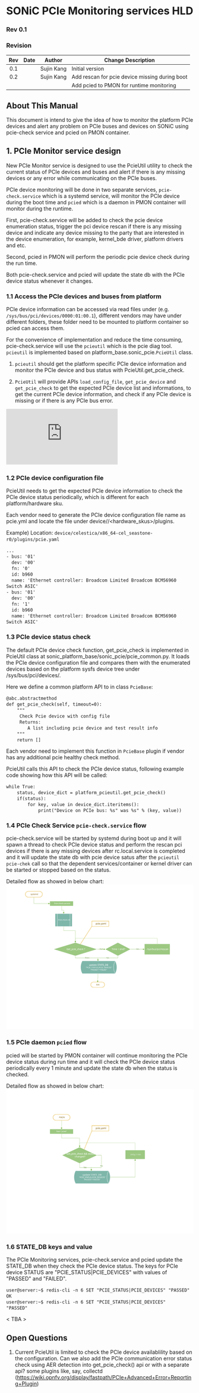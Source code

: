 # SONiC PCIe Monitoring services HLD #

### Rev 0.1 ###

### Revision
 | Rev |     Date    |       Author       | Change Description                             |
 |:---:|:-----------:|:------------------:|------------------------------------------------|
 | 0.1 |             |     Sujin Kang     | Initial version                                |
 | 0.2 |             |     Sujin Kang     | Add rescan for pcie device missing during boot | 
 |     |             |                    | Add pcied to PMON for runtime monitoring       |

## About This Manual ##

This document is intend to give the idea of how to monitor the platform PCIe devices and alert any problem on PCIe buses and devices on SONiC using pcie-check service and pcied on PMON container.


## 1. PCIe Monitor service design ##

New PCIe Monitor service is designed to use the PcieUtil utility to check the current status of PCIe devices and buses and alert if there is any missing devices or any error while communicating on the PCIe buses.

PCIe device monitoring will be done in two separate services, `pcie-check.service` which is a systemd service, will monitor the PCIe device during the boot time and `pcied` which is a daemon in PMON container will monitor during the runtime.

First, pcie-check.service will be added to check the pcie device enumeration status, trigger the pci device rescan if there is any missing device and indicate any device missing to the party that are interested in the device enumeration, for example, kernel_bde driver, platform drivers and etc.

Second, pcied in PMON will perform the periodic pcie device check during the run time.

Both pcie-check.service and pcied will update the state db with the PCIe device status whenever it changes.

### 1.1 Access the PCIe devices and buses from platform ###

PCIe device information can be accessed via read files under (e.g. `/sys/bus/pci/devices/0000:01:00.1`), different vendors may have under different folders, these folder need to be mounted to platform container so pcied can access them. 

For the convenience of implementation and reduce the time consuming, pcie-check.service will use the `pcieutil` which is the pcie diag tool. `pcieutil` is implemented based on platform_base.sonic_pcie.`PcieUtil` class.

1. `pcieutil` should get the platform specific PCIe device information and monitor the PCIe device and bus status with PcieUtil.get_pcie_check.

2. `PcieUtil` will provide APIs `load_config_file`, `get_pcie_device` and `get_pcie_check` to get the expected PCIe device list and informations, to get the current PCIe device information, and check if any PCIe device is missing or if there is any PCIe bus error.

![pcieinfo_design](https://github.com/Azure/SONiC/blob/master/doc/pcieinfo_design.md)

### 1.2 PCIe device configuration file ###

PcieUtil needs to get the expected PCIe device information to check the PCIe device status periodically, which is different for each platform/hardware sku.

Each vendor need to generate the PCIe device configuration file name as pcie.yml and locate the file under device/<platform>/<hardware_skus>/plugins. 

Example) Location: `device/celestica/x86_64-cel_seastone-r0/plugins/pcie.yaml`

```
...
- bus: '01'
  dev: '00'
  fn: '0'
  id: b960
  name: 'Ethernet controller: Broadcom Limited Broadcom BCM56960 Switch ASIC'
- bus: '01'
  dev: '00'
  fn: '1'
  id: b960
  name: 'Ethernet controller: Broadcom Limited Broadcom BCM56960 Switch ASIC'
```

### 1.3 PCIe device status check ###


The default PCIe device check function, get_pcie_check is implemented in PcieUtil class at sonic_platform_base/sonic_pcie/pcie_common.py.
It loads the PCIe device configuration file and compares them with the enumerated devices based on the platform sysfs device tree under /sys/bus/pci/devices/.

Here we define a common platform API to in class `PcieBase`: 

    @abc.abstractmethod
    def get_pcie_check(self, timeout=0):
        """
         Check Pcie device with config file
         Returns:
            A list including pcie device and test result info
        """
        return []

Each vendor need to implement this function in `PcieBase` plugin if vendor has any additional pcie healthy check method.

PcieUtil calls this API to check the PCIe device status, following example code showing how this API will be called:

    while True:
        status, device_dict = platform_pcieutil.get_pcie_check()
        if(status):
            for key, value in device_dict.iteritems():
                print("Device on PCIe bus: %s" was %s" % (key, value))
                 
### 1.4 PCIe Check Service `pcie-check.service` flow ###

pcie-check.service will be started by systemd during boot up and it will spawn a thread to check PCIe device status and perform the rescan pci devices if there is any missing devices after rc.local.service is completed and it will update the state db with pcie device satus after the `pcieutil pcie-chek` call so that the dependent services/container or kernel driver can be started or stopped based on the status.

Detailed flow as showed in below chart: 
![](https://github.com/Azure/SONiC/blob/master/images/pcie-check.svg)


### 1.5 PCIe daemon `pcied` flow ###

pcied will be started by PMON container will continue monitoring the PCIe device status during run time and it will check the PCIe device status periodically every 1 minute and update the state db when the status is checked.

Detailed flow as showed in below chart:
![](https://github.com/Azure/SONiC/blob/master/images/pcied.svg)


### 1.6 STATE_DB keys and value ###

The PCIe Monitoring services, pcie-check.service and pcied update the STATE_DB when they check the PCIe device status. The keys for PCIe device STATUS are "PCIE_STATUS|PCIE_DEVICES" with values of "PASSED" and "FAILED".
```
user@server:~$ redis-cli -n 6 SET "PCIE_STATUS|PCIE_DEVICES" "PASSED"
OK
user@server:~$ redis-cli -n 6 SET "PCIE_STATUS|PCIE_DEVICES"
"PASSED"
```


< TBA >
## Open Questions ##

1. Current PcieUtil is limited to check the PCIe device availablility based on the configuration. 
   Can we also add the PCIe communication error status check using AER detection into get_pcie_check() api or with a separate api? 
   some plugins like, say, collectd (https://wiki.opnfv.org/display/fastpath/PCIe+Advanced+Error+Reporting+Plugin)  
